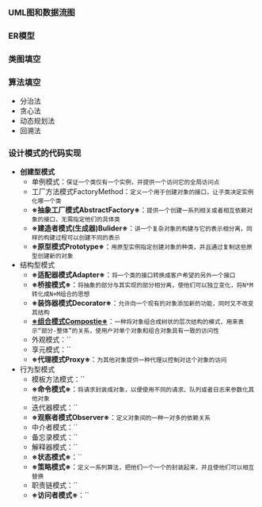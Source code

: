 ### UML图和数据流图
### ER模型
### 类图填空
### 算法填空
  + 分治法
  + 贪心法
  + 动态规划法
  + 回溯法
### 设计模式的代码实现
  + **创建型模式**
    + 单例模式：`保证一个类仅有一个实例，并提供一个访问它的全局访问点`
    + 工厂方法模式FactoryMethod：`定义一个用于创建对象的接口，让子类决定实例化哪一个类`
    + **※抽象工厂模式AbstractFactory※**：`提供一个创建一系列相关或者相互依赖对象的接口，无需指定他们的具体类`
    + **※建造者模式(生成器)Bulider※**：`讲一个复杂对象的构建与它的表示相分离，同样的构建过程可以创建不同的表示`
    + **※原型模式Prototype※**：`用原型实例指定创建对象的种类，并且通过复制这些原型创建新的对象`
  + 结构型模式
    + **※适配器模式Adapter※**：`将一个类的接口转换成客户希望的另外一个接口`
    + **※桥接模式※**：`将抽象的部分与其实现的部分相分离，使他们可以独立变化，将N*M转化成N+M组合的思想`
    + **※装饰器模式Decorator※**：`允许向一个现有的对象添加新的功能，同时又不改变其结构`
    + [**※组合模式Compostie※**](https://www.bilibili.com/video/av63681488/?p=78)：`一种将对象组合成树状的层次结构的模式，用来表示“部分-整体”的关系，使用户对单个对象和组合对象具有一致的访问性`
    + 外观模式：``
    + 享元模式：``
    + **※代理模式Proxy※**：`为其他对象提供一种代理以控制对这个对象的访问`
  + 行为型模式
    + 模板方法模式：``
    + **※命令模式※**：`将请求封装成对象，以便使用不同的请求、队列或者日志来参数化其他对象`
    + 迭代器模式：``
    + **※观察者模式Observer※**：`定义对象间的一种一对多的依赖关系`
    + 中介者模式：``
    + 备忘录模式：``
    + 解释器模式：``
    + **※状态模式※**：``
    + **※策略模式※**：`定义一系列算法，把他们一个一个的封装起来，并且使他们可以相互替换`
    + 职责链模式：``
    + **※访问者模式※**：``
